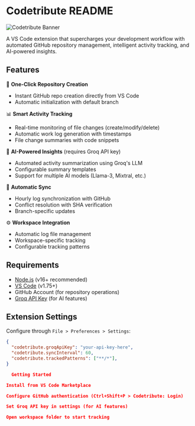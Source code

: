 # Codetribute README

![Codetribute Banner](https://github.com/zisshh/codetribute/banner.jpg?raw=true) <!-- Add your banner image if available -->

A VS Code extension that supercharges your development workflow with automated GitHub repository management, intelligent activity tracking, and AI-powered insights.

## Features

🚀 **One-Click Repository Creation**
- Instant GitHub repo creation directly from VS Code
- Automatic initialization with default branch

📊 **Smart Activity Tracking**
- Real-time monitoring of file changes (create/modify/delete)
- Automatic work log generation with timestamps
- File change summaries with code snippets

🤖 **AI-Powered Insights** (requires Groq API key)
- Automated activity summarization using Groq's LLM
- Configurable summary templates
- Support for multiple AI models (Llama-3, Mixtral, etc.)

🔄 **Automatic Sync**
- Hourly log synchronization with GitHub
- Conflict resolution with SHA verification
- Branch-specific updates

⚙️ **Workspace Integration**
- Automatic log file management
- Workspace-specific tracking
- Configurable tracking patterns

## Requirements

- [Node.js](https://nodejs.org/) (v16+ recommended)
- [VS Code](https://code.visualstudio.com/) (v1.75+)
- GitHub Account (for repository operations)
- [Groq API Key](https://console.groq.com/) (for AI features)

## Extension Settings

Configure through `File > Preferences > Settings`:

```json
{
  "codetribute.groqApiKey": "your-api-key-here",
  "codetribute.syncInterval": 60,
  "codetribute.trackedPatterns": ["**/*"],
}

  Getting Started

Install from VS Code Marketplace

Configure GitHub authentication (Ctrl+Shift+P > Codetribute: Login)

Set Groq API key in settings (for AI features)

Open workspace folder to start tracking
